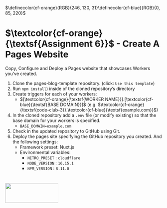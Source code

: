 $\definecolor{cf-orange}{RGB}{246, 130, 31}\definecolor{cf-blue}{RGB}{0, 85, 220}$
# $\textcolor{cf-orange}{\textsf{Assignment  6}}$ - Create A Pages Website

Copy, Configure and Deploy a Pages website that showcases Workers you’ve created.
 1. Clone the pages-blog-template repository. (click: ```Use this template```)
 1. Run ```npm install```) inside of the cloned repository’s directory
 1. Create triggers for each of your workers:
    - $[\textcolor{cf-orange}{\textsf{WORKER NAME}}].[\textcolor{cf-blue}{\textsf{BASE DOMAIN}}]$  (e.g. $\textcolor{cf-orange}{\textsf{code-club-3}}.\textcolor{cf-blue}{\textsf{example.com}}$)
 3. In the cloned repository add a ```.env``` file (or modify existing) so that the base domain for your workers is specified.
    - ```BASE_DOMAIN=example.com```
 5. Check in the updated repository to GitHub using Git.
 6. Deploy the pages site specifying the GitHub repository you created. And the following settings:
    - Framework preset: Nuxt.js
    - Environmental variables:
      - ```NITRO_PRESET``` : ```cloudflare```
      - ```NODE_VERSION``` : ```16.15.1```
      - ```NPM_VERSION```  : ```8.11.0```

# 
<img width="170" height="63.163" src="https://blog-cloudflare-com-assets.storage.googleapis.com/2019/06/logo-cloudflare-dark-1.svg">